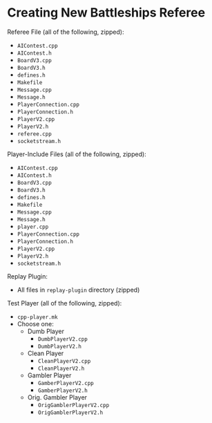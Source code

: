# Creating New Battleships Referee
Referee File (all of the following, zipped):
* `AIContest.cpp`
* `AIContest.h`
* `BoardV3.cpp`
* `BoardV3.h`
* `defines.h`
* `Makefile`
* `Message.cpp`
* `Message.h`
* `PlayerConnection.cpp`
* `PlayerConnection.h`
* `PlayerV2.cpp`
* `PlayerV2.h`
* `referee.cpp`
* `socketstream.h`

Player-Include Files (all of the following, zipped):
* `AIContest.cpp`
* `AIContest.h`
* `BoardV3.cpp`
* `BoardV3.h`
* `defines.h`
* `Makefile`
* `Message.cpp`
* `Message.h`
* `player.cpp`
* `PlayerConnection.cpp`
* `PlayerConnection.h`
* `PlayerV2.cpp`
* `PlayerV2.h`
* `socketstream.h`

Replay Plugin:
* All files in `replay-plugin` directory (zipped)
    
Test Player (all of the following, zipped):
* `cpp-player.mk`
* Choose one:
    * Dumb Player
        * `DumbPlayerV2.cpp`
        * `DumbPlayerV2.h`
    * Clean Player
        * `CleanPlayerV2.cpp`
        * `CleanPlayerV2.h`
    * Gambler Player
        * `GamberPlayerV2.cpp`
        * `GamberPlayerV2.h`
    * Orig. Gambler Player
        * `OrigGamblerPlayerV2.cpp`
        * `OrigGamblerPlayerV2.h`